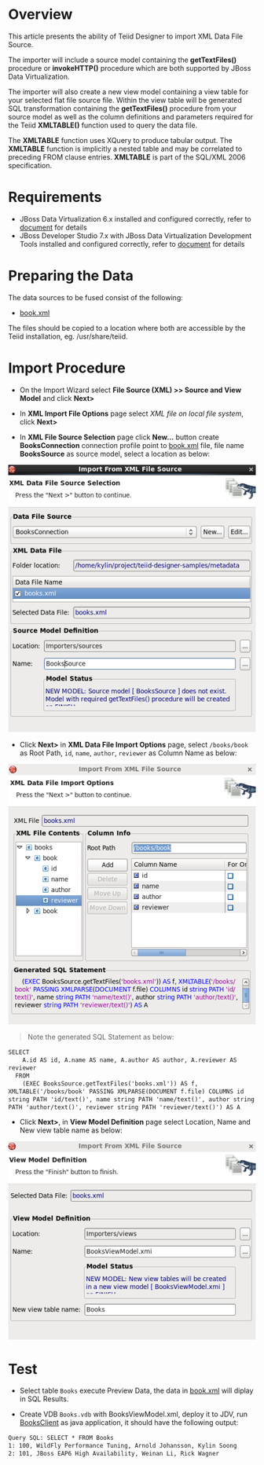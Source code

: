 # Overview

This article presents the ability of Teiid Designer to import XML Data File Source.

The importer will include a source model containing the **getTextFiles()** procedure or **invokeHTTP()** procedure which are both supported by JBoss Data Virtualization.

The importer will also create a new view model containing a view table for your selected flat file source file. Within the view table will be generated SQL transformation containing the **getTextFiles()** procedure from your source model as well as the column definitions and parameters required for the Teiid **XMLTABLE()** function used to query the data file.

The **XMLTABLE** function uses XQuery to produce tabular output. The **XMLTABLE** function is implicitly a nested table and may be correlated to preceding FROM clause entries. **XMLTABLE** is part of the SQL/XML 2006 specification.


# Requirements

* JBoss Data Virtualization 6.x installed and configured correctly, refer to [document](../installation/jdv-installation.md) for details
* JBoss Developer Studio 7.x with JBoss Data Virtualization Development Tools installed and configured correctly, refer to [document](../installation/jdv-installation.md) for details


# Preparing the Data

The data sources to be fused consist of the following:

* [book.xml](../metadata/books.xml)


The files should be copied to a location where both are accessible by the Teiid installation, eg. /usr/share/teiid.


# Import Procedure

* On the Import Wizard select **File Source (XML) >> Source and View Model** and click **Next>**

* In **XML Import File Options** page select *XML file on local file system*, click **Next>**

* In **XML File Source Selection** page click **New...** button create **BooksConnection** connection profile point to [book.xml](../metadata/books.xml) file, file name **BooksSource** as source model, select a location as below: 

![XML Source model](img/importer-xmlfile-source-view.png)

* Click **Next>** in **XML Data File Import Options** page, select `/books/book` as Root Path, `id`, `name`, `author`, `reviewer` as Column Name as below:

![XML Import Page](img/importer-xmlfile-column.png)

> Note the generated SQL Statement as below:

~~~
SELECT 
    A.id AS id, A.name AS name, A.author AS author, A.reviewer AS reviewer
  FROM
    (EXEC BooksSource.getTextFiles('books.xml')) AS f, XMLTABLE('/books/book' PASSING XMLPARSE(DOCUMENT f.file) COLUMNS id string PATH 'id/text()', name string PATH 'name/text()', author string PATH 'author/text()', reviewer string PATH 'reviewer/text()') AS A
~~~

* Click **Next>**, in **View Model Definition** page select Location, Name and New view table name as below:

![Books Model](img/importer-xmlfile-model.png)

# Test

* Select table `Books` execute Preview Data, the data in [book.xml](../metadata/books.xml) will diplay in SQL Results.

* Create VDB `Books.vdb` with BooksViewModel.xml, deploy it to JDV, run [BooksClient](../jdbc-client/src/main/java/com/jboss/teiid/client/BooksClient.java) as java application, it should have the following output:

~~~
Query SQL: SELECT * FROM Books
1: 100, WildFly Performance Tuning, Arnold Johansson, Kylin Soong
2: 101, JBoss EAP6 High Availability, Weinan Li, Rick Wagner
~~~
